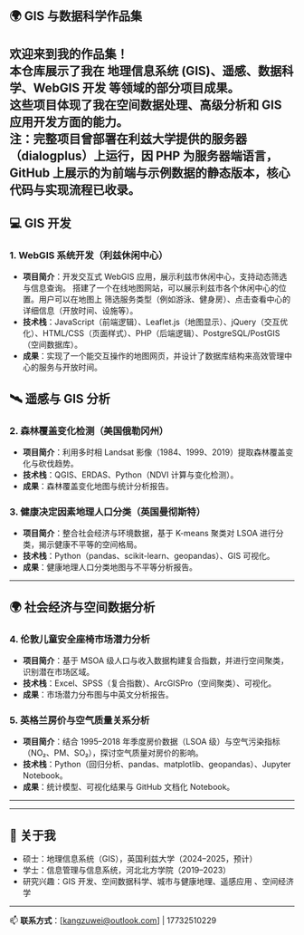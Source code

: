 ## 🌍 GIS 与数据科学作品集

欢迎来到我的作品集！  
本仓库展示了我在 **地理信息系统 (GIS)、遥感、数据科学、WebGIS 开发** 等领域的部分项目成果。  
这些项目体现了我在空间数据处理、高级分析和 GIS 应用开发方面的能力。  
注：完整项目曾部署在利兹大学提供的服务器（dialogplus）上运行，因 PHP 为服务器端语言，GitHub 上展示的为前端与示例数据的静态版本，核心代码与实现流程已收录。
---

## 💻 GIS 开发

### 1. WebGIS 系统开发（利兹休闲中心）
- **项目简介**：开发交互式 WebGIS 应用，展示利兹市休闲中心，支持动态筛选与信息查询。 搭建了一个在线地图网站，可以展示利兹市各个休闲中心的位置。用户可以在地图上 筛选服务类型（例如游泳、健身房）、点击查看中心的详细信息（开放时间、设施等）。 
- **技术栈**：JavaScript（前端逻辑）、Leaflet.js（地图显示）、jQuery（交互优化）、HTML/CSS（页面样式）、PHP（后端逻辑）、PostgreSQL/PostGIS（空间数据库）。  
- **成果**：实现了一个能交互操作的地图网页，并设计了数据库结构来高效管理中心的服务与开放时间。  

## 🛰️ 遥感与 GIS 分析

### 2. 森林覆盖变化检测（美国俄勒冈州）
- **项目简介**：利用多时相 Landsat 影像（1984、1999、2019）提取森林覆盖变化与砍伐趋势。  
- **技术栈**：QGIS、ERDAS、Python（NDVI 计算与变化检测）。  
- **成果**：森林覆盖变化地图与统计分析报告。  

### 3. 健康决定因素地理人口分类（英国曼彻斯特）
- **项目简介**：整合社会经济与环境数据，基于 K-means 聚类对 LSOA 进行分类，揭示健康不平等的空间格局。  
- **技术栈**：Python（pandas、scikit-learn、geopandas）、GIS 可视化。  
- **成果**：健康地理人口分类地图与不平等分析报告。  

---

## 🌍 社会经济与空间数据分析

### 4. 伦敦儿童安全座椅市场潜力分析
- **项目简介**：基于 MSOA 级人口与收入数据构建复合指数，并进行空间聚类，识别潜在市场区域。  
- **技术栈**：Excel、SPSS（复合指数）、ArcGISPro（空间聚类）、可视化。  
- **成果**：市场潜力分布图与中英文分析报告。  

### 5. 英格兰房价与空气质量关系分析
- **项目简介**：结合 1995–2018 年季度房价数据（LSOA 级）与空气污染指标（NO₂、PM、SO₂），探讨空气质量对房价的影响。  
- **技术栈**：Python（回归分析、pandas、matplotlib、geopandas）、Jupyter Notebook。  
- **成果**：统计模型、可视化结果与 GitHub 文档化 Notebook。  

---

---

## 📌 关于我
- 硕士：地理信息系统（GIS），英国利兹大学（2024–2025，预计）  
- 学士：信息管理与信息系统，河北北方学院（2019–2023）  
- 研究兴趣：GIS 开发、空间数据科学、城市与健康地理、遥感应用 、空间经济学

---
📫 **联系方式**：[kangzuwei@outlook.com] | 17732510229 

